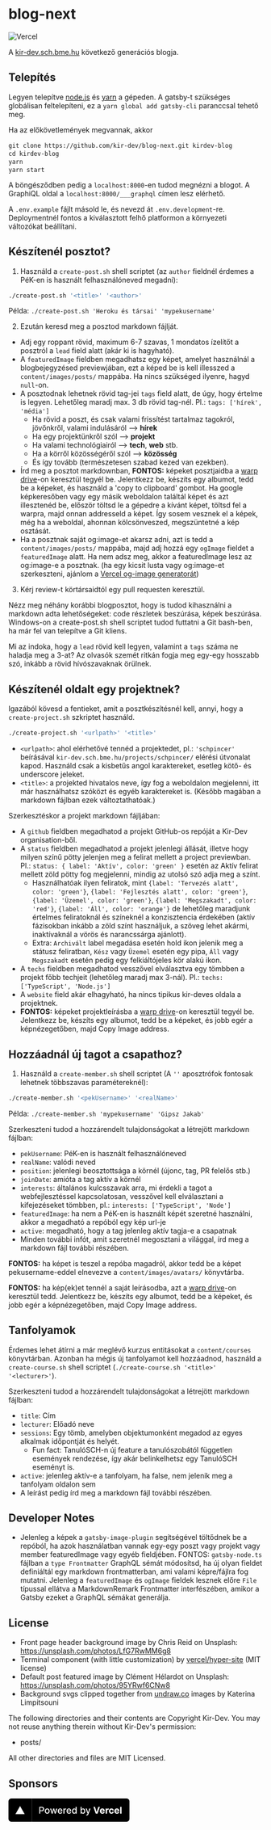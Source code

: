 # blog-next

![Vercel](https://therealsujitk-vercel-badge.vercel.app/?app=blog-next-kir-dev&style=for-the-badge)

A [kir-dev.sch.bme.hu](https://kir-dev.sch.bme.hu) következő generációs blogja.

## Telepítés

Legyen telepítve [node.js](https://nodejs.org/en/) és [yarn](https://yarnpkg.com/lang/en/docs/install) a gépeden. A gatsby-t szükséges globálisan feltelepíteni, ez a `yarn global add gatsby-cli` paranccsal tehető meg.

Ha az előkövetlemények megvannak, akkor

    git clone https://github.com/kir-dev/blog-next.git kirdev-blog
    cd kirdev-blog
    yarn
    yarn start

A böngésződben pedig a `localhost:8000`-en tudod megnézni a blogot. A GraphiQL oldal a `localhost:8000/___graphql` címen lesz elérhető.

A `.env.example` fájlt másold le, és nevezd át `.env.development`-re. Deploymentnél fontos a kiválasztott felhő platformon a környezeti változókat beállítani.

## Készítenél posztot?

1. Használd a `create-post.sh` shell scriptet (az `author` fieldnél érdemes a PéK-en is használt felhasználóneved megadni):

```bash
./create-post.sh '<title>' '<author>'
```

Példa: `./create-post.sh 'Heroku és társai' 'mypekusername'`

2. Ezután keresd meg a posztod markdown fájlját.

- Adj egy roppant rövid, maximum 6-7 szavas, 1 mondatos ízelítőt a posztról a `lead` field alatt (akár ki is hagyható).
- A `featuredImage` fieldben megadhatsz egy képet, amelyet használnál a blogbejegyzésed previewjában, ezt a képed be is kell illesszed a `content/images/posts/` mappába. Ha nincs szükséged ilyenre, hagyd `null`-on.
- A posztodnak lehetnek rövid tag-jei `tags` field alatt, de úgy, hogy értelme is legyen. Lehetőleg maradj max. 3 db rövid tag-nél. Pl.: `tags: ['hírek', 'média']`
  - Ha rövid a poszt, és csak valami frissítést tartalmaz tagokról, jövőnkről, valami indulásáról --> **hírek**
  - Ha egy projektünkről szól --> **projekt**
  - Ha valami technológiairól --> **tech**, **web** stb.
  - Ha a körről közösségéről szól --> **közösség**
  - És így tovább (természetesen szabad kezed van ezekben).
- Írd meg a posztot markdownban, **FONTOS:** képeket posztjaidba a [warp drive](https://warp.kir-dev.sch.bme.hu/)-on keresztül tegyél be. Jelentkezz be, készíts egy albumot, tedd be a képeket, és használd a 'copy to clipboard' gombot. Ha google képkeresőben vagy egy másik weboldalon találtál képet és azt illesztenéd be, először töltsd le a gépedre a kívánt képet, töltsd fel a warpra, majd onnan addresseld a képet. Így sosem vesznek el a képek, még ha a weboldal, ahonnan kölcsönveszed, megszüntetné a kép osztását.
- Ha a posztnak saját og:image-et akarsz adni, azt is tedd a `content/images/posts/` mappába, majd adj hozzá egy `ogImage` fieldet a `featuredImage` alatt. Ha nem adsz meg, akkor a featuredImage lesz az og:image-e a posztnak. (ha egy kicsit lusta vagy og:image-et szerkeszteni, ajánlom a [Vercel og-image generatorát](https://github.com/vercel/og-image))

3. Kérj review-t körtársaidtól egy pull requesten keresztül.

Nézz meg néhány korábbi blogposztot, hogy is tudod kihasználni a markdown adta lehetőségeket: code részletek beszúrása, képek beszúrása. Windows-on a create-post.sh shell scriptet tudod futtatni a Git bash-ben, ha már fel van telepítve a Git kliens.

Mi az indoka, hogy a `lead` rövid kell legyen, valamint a `tags` száma ne haladja meg a 3-at? Az olvasók szemét ritkán fogja meg egy-egy hosszabb szó, inkább a rövid hívószavaknak örülnek.

## Készítenél oldalt egy projektnek?

Igazából kövesd a fentieket, amit a posztkészítésnél kell, annyi, hogy a `create-project.sh` szkriptet használd.

```bash
./create-project.sh '<urlpath>' '<title>'
```

- `<urlpath>`: ahol elérhetővé tennéd a projektedet, pl.: `'schpincer'` beírásával `kir-dev.sch.bme.hu/projects/schpincer/` elérési útvonalat kapod. Használd csak a kisbetűs angol karaktereket, esetleg kötő- és underscore jeleket.
- `<title>`: a projekted hivatalos neve, így fog a weboldalon megjelenni, itt már használhatsz szóközt és egyéb karaktereket is. (Később magában a markdown fájlban ezek változtathatóak.)

Szerkesztéskor a projekt markdown fájljában:

- A `github` fieldben megadhatod a projekt GitHub-os repóját a Kir-Dev organisation-ből.
- A `status` fieldben megadhatod a projekt jelenlegi állását, illetve hogy milyen színű pötty jelenjen meg a felirat mellett a project previewban. Pl.: `status: { label: 'Aktív', color: 'green' }` esetén az Aktív felirat mellett zöld pötty fog megjelenni, mindig az utolsó szó adja meg a színt.
  - Használhatóak ilyen feliratok, mint `{label: 'Tervezés alatt', color: 'green'}`, `{label: 'Fejlesztés alatt', color: 'green'}`, `{label: 'Üzemel', color: 'green'}`, `{label: 'Megszakadt', color: 'red'}`, `{label: 'Áll', color: 'orange'}` de lehetőleg maradjunk értelmes feliratoknál és színeknél a konzisztencia érdekében (aktív fázisokban inkább a zöld színt használjuk, a szöveg lehet akármi, inaktívaknál a vörös és narancssárga ajánlott).
  - Extra: `Archivált` label megadása esetén hold ikon jelenik meg a státusz feliratban, `Kész` vagy `Üzemel` esetén egy pipa, `Áll` vagy `Megszakadt` esetén pedig egy felkiáltójeles kör alakú ikon.
- A `techs` fieldben megadhatod vesszővel elválasztva egy tömbben a projekt főbb techjeit (lehetőleg maradj max 3-nál). Pl.: `techs: ['TypeScript', 'Node.js']`
- A `website` field akár elhagyható, ha nincs tipikus kir-deves oldala a projektnek.
- **FONTOS:** képeket projektleírásba a [warp drive](https://warp.kir-dev.sch.bme.hu/)-on keresztül tegyél be. Jelentkezz be, készíts egy albumot, tedd be a képeket, és jobb egér a képnézegetőben, majd Copy Image address.

## Hozzáadnál új tagot a csapathoz?

1. Használd a `create-member.sh` shell scriptet (A `''` aposztrófok fontosak lehetnek többszavas paramétereknél):

```bash
./create-member.sh '<pekUsername>' '<realName>'
```

Példa: `./create-member.sh 'mypekusername' 'Gipsz Jakab'`

Szerkeszteni tudod a hozzárendelt tulajdonságokat a létrejött markdown fájlban:

- `pekUsername`: PéK-en is használt felhasználóneved
- `realName`: valódi neved
- `position`: jelenlegi beosztottsága a körnél (újonc, tag, PR felelős stb.)
- `joinDate`: amióta a tag aktív a körnél
- `interests`: általános kulcsszavak arra, mi érdekli a tagot a webfejlesztéssel kapcsolatosan, vesszővel kell elválasztani a kifejezéseket tömbben, pl.: `interests: ['TypeScript', 'Node']`
- `featuredImage`: ha nem a PéK-en is használt képét szeretné használni, akkor a megadható a repóból egy kép url-je
- `active`: megadható, hogy a tag jelenleg aktív tagja-e a csapatnak
- Minden további infót, amit szeretnél megosztani a világgal, írd meg a markdown fájl további részében.

**FONTOS:** ha képet is teszel a repóba magadról, akkor tedd be a képet pekusername-eddel elnevezve a `content/images/avatars/` könyvtárba.

**FONTOS:** ha kép(ek)et tennél a saját leírásodba, azt a [warp drive](https://warp.kir-dev.sch.bme.hu/)-on keresztül tedd. Jelentkezz be, készíts egy albumot, tedd be a képeket, és jobb egér a képnézegetőben, majd Copy Image address.

## Tanfolyamok

Érdemes lehet átírni a már meglévő kurzus entitásokat a `content/courses` könyvtárban. Azonban ha mégis új tanfolyamot kell hozzáadnod, használd a `create-course.sh` shell scriptet (`./create-course.sh '<title>' '<lecturer>'`).

Szerkeszteni tudod a hozzárendelt tulajdonságokat a létrejött markdown fájlban:

- `title`: Cím
- `lecturer`: Előadó neve
- `sessions`: Egy tömb, amelyben objektumonként megadod az egyes alkalmak időpontját és helyét.
  - Fun fact: TanulóSCH-n új feature a tanulószobától független események rendezése, így akár belinkelhetsz egy TanulóSCH eseményt is.
- `active`: jelenleg aktív-e a tanfolyam, ha false, nem jelenik meg a tanfolyam oldalon sem
- A leírást pedig írd meg a markdown fájl további részében.

## Developer Notes

- Jelenleg a képek a `gatsby-image-plugin` segítségével töltődnek be a repóból, ha azok használatban vannak egy-egy poszt vagy projekt vagy member featuredImage vagy egyéb fieldjében. FONTOS: `gatsby-node.ts` fájlban a `type Frontmatter` GraphQL sémát módosítsd, ha új olyan fieldet definiáltál egy markdown frontmatterban, ami valami képre/fájlra fog mutatni. Jelenleg a `featuredImage` és `ogImage` fieldek lesznek előre `File` típussal ellátva a MarkdownRemark Frontmatter interfészében, amikor a Gatsby ezeket a GraphQL sémákat generálja.

## License

- Front page header background image by Chris Reid on Unsplash: https://unsplash.com/photos/LfG7RwMM6g8
- Terminal component (with little customization) by [vercel/hyper-site](https://github.com/vercel/hyper-site) (MIT license)
- Default post featured image by Clément Hélardot on Unsplash: https://unsplash.com/photos/95YRwf6CNw8
- Background svgs clipped together from [undraw.co](https://undraw.co/) images by Katerina Limpitsouni

The following directories and their contents are Copyright Kir-Dev.
You may not reuse anything therein without Kir-Dev's permission:

- posts/

All other directories and files are MIT Licensed.

[1]: https://github.com/kir-dev/kir-dev.sch.bme.hu/pulls

## Sponsors

<a href="https://vercel.com?utm_source=kir-dev&utm_campaign=oss"><img src="src/assets/images/powered-by-vercel.svg" height="46" /></a>
